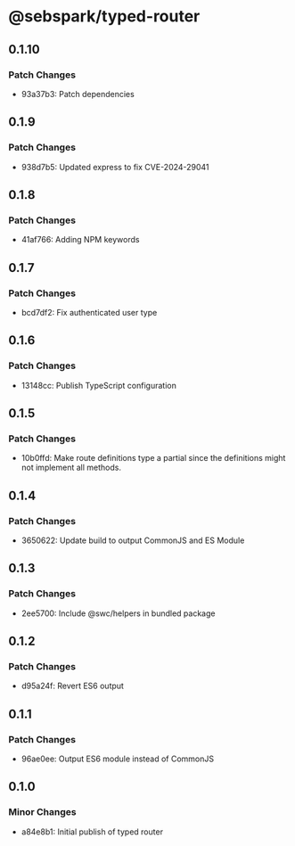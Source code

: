 # @sebspark/typed-router

## 0.1.10

### Patch Changes

- 93a37b3: Patch dependencies

## 0.1.9

### Patch Changes

- 938d7b5: Updated express to fix CVE-2024-29041

## 0.1.8

### Patch Changes

- 41af766: Adding NPM keywords

## 0.1.7

### Patch Changes

- bcd7df2: Fix authenticated user type

## 0.1.6

### Patch Changes

- 13148cc: Publish TypeScript configuration

## 0.1.5

### Patch Changes

- 10b0ffd: Make route definitions type a partial since the definitions might not implement all methods.

## 0.1.4

### Patch Changes

- 3650622: Update build to output CommonJS and ES Module

## 0.1.3

### Patch Changes

- 2ee5700: Include @swc/helpers in bundled package

## 0.1.2

### Patch Changes

- d95a24f: Revert ES6 output

## 0.1.1

### Patch Changes

- 96ae0ee: Output ES6 module instead of CommonJS

## 0.1.0

### Minor Changes

- a84e8b1: Initial publish of typed router
